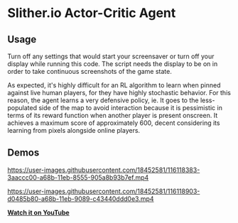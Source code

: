 # Slither.io Actor-Critic Agent

## Usage
Turn off any settings that would start your screensaver or turn off your display while running this code. The script needs the display to be on in order to take continuous screenshots of the game state.

As expected, it's highly difficult for an RL algorithm to learn when pinned against live human players, for they have highly stochastic behavior. For this reason, the agent learns a very defensive policy, ie. It goes to the less-populated side of the map to avoid interaction because it is pessimistic in terms of its reward function when another player is present onscreen. It achieves a maximum score of approximately 600, decent considering its learning from pixels alongside online players. 

## Demos
https://user-images.githubusercontent.com/18452581/116118383-3aaccc00-a68b-11eb-8555-905a8b93b7ef.mp4

https://user-images.githubusercontent.com/18452581/116118903-d0485b80-a68b-11eb-9089-c43440ddd0e3.mp4

[**Watch it on YouTube**](https://www.youtube.com/watch?v=fhAlw9w-MNk)
